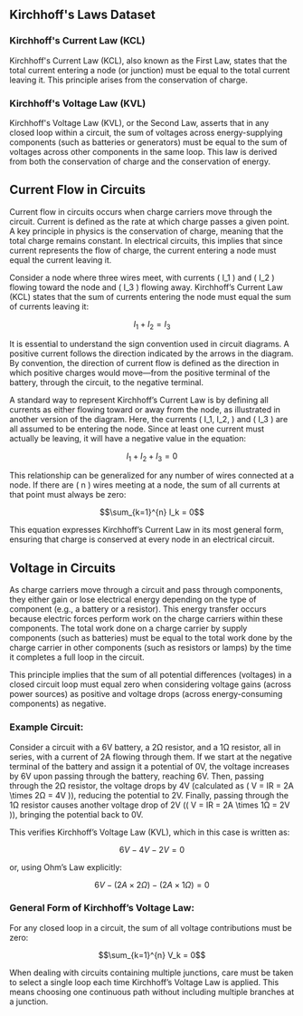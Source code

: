 ## Kirchhoff's Laws Dataset

### Kirchhoff's Current Law (KCL)
Kirchhoff's Current Law (KCL), also known as the First Law, states that the total current entering a node (or junction) must be equal to the total current leaving it. This principle arises from the conservation of charge.

### Kirchhoff's Voltage Law (KVL)
Kirchhoff's Voltage Law (KVL), or the Second Law, asserts that in any closed loop within a circuit, the sum of voltages across energy-supplying components (such as batteries or generators) must be equal to the sum of voltages across other components in the same loop. This law is derived from both the conservation of charge and the conservation of energy.

## Current Flow in Circuits
Current flow in circuits occurs when charge carriers move through the circuit. Current is defined as the rate at which charge passes a given point. A key principle in physics is the conservation of charge, meaning that the total charge remains constant. In electrical circuits, this implies that since current represents the flow of charge, the current entering a node must equal the current leaving it.

Consider a node where three wires meet, with currents \( I_1 \) and \( I_2 \) flowing toward the node and \( I_3 \) flowing away. Kirchhoff’s Current Law (KCL) states that the sum of currents entering the node must equal the sum of currents leaving it:

```math
I_1 + I_2 = I_3
```

It is essential to understand the sign convention used in circuit diagrams. A positive current follows the direction indicated by the arrows in the diagram. By convention, the direction of current flow is defined as the direction in which positive charges would move—from the positive terminal of the battery, through the circuit, to the negative terminal.

A standard way to represent Kirchhoff’s Current Law is by defining all currents as either flowing toward or away from the node, as illustrated in another version of the diagram. Here, the currents \( I_1, I_2, \) and \( I_3 \) are all assumed to be entering the node. Since at least one current must actually be leaving, it will have a negative value in the equation:

```math
I_1 + I_2 + I_3 = 0
```

This relationship can be generalized for any number of wires connected at a node. If there are \( n \) wires meeting at a node, the sum of all currents at that point must always be zero:

```math
\sum_{k=1}^{n} I_k = 0
```

This equation expresses Kirchhoff’s Current Law in its most general form, ensuring that charge is conserved at every node in an electrical circuit.

## Voltage in Circuits
As charge carriers move through a circuit and pass through components, they either gain or lose electrical energy depending on the type of component (e.g., a battery or a resistor). This energy transfer occurs because electric forces perform work on the charge carriers within these components. The total work done on a charge carrier by supply components (such as batteries) must be equal to the total work done by the charge carrier in other components (such as resistors or lamps) by the time it completes a full loop in the circuit.

This principle implies that the sum of all potential differences (voltages) in a closed circuit loop must equal zero when considering voltage gains (across power sources) as positive and voltage drops (across energy-consuming components) as negative.

### Example Circuit:
Consider a circuit with a 6V battery, a 2Ω resistor, and a 1Ω resistor, all in series, with a current of 2A flowing through them. If we start at the negative terminal of the battery and assign it a potential of 0V, the voltage increases by 6V upon passing through the battery, reaching 6V. Then, passing through the 2Ω resistor, the voltage drops by 4V (calculated as \( V = IR = 2A \times 2Ω = 4V \)), reducing the potential to 2V. Finally, passing through the 1Ω resistor causes another voltage drop of 2V (\( V = IR = 2A \times 1Ω = 2V \)), bringing the potential back to 0V.

This verifies Kirchhoff’s Voltage Law (KVL), which in this case is written as:

```math
6V - 4V - 2V = 0
```

or, using Ohm’s Law explicitly:

```math
6V - (2A \times 2Ω) - (2A \times 1Ω) = 0
```

### General Form of Kirchhoff’s Voltage Law:
For any closed loop in a circuit, the sum of all voltage contributions must be zero:

```math
\sum_{k=1}^{n} V_k = 0
```

When dealing with circuits containing multiple junctions, care must be taken to select a single loop each time Kirchhoff’s Voltage Law is applied. This means choosing one continuous path without including multiple branches at a junction.
